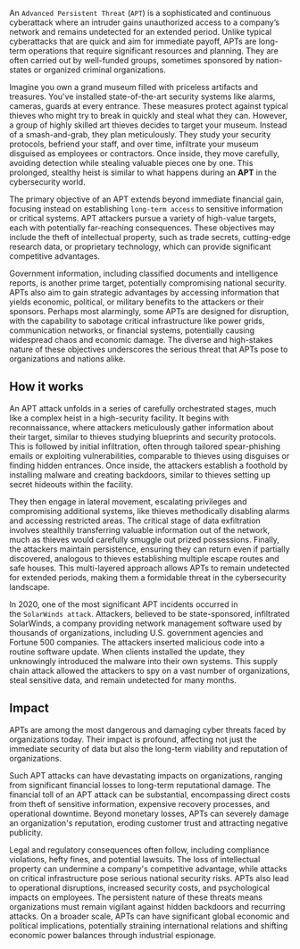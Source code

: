 An `Advanced Persistent Threat` (`APT`) is a sophisticated and continuous cyberattack where an intruder gains unauthorized access to a company’s network and remains undetected for an extended period. Unlike typical cyberattacks that are quick and aim for immediate payoff, APTs are long-term operations that require significant resources and planning. They are often carried out by well-funded groups, sometimes sponsored by nation-states or organized criminal organizations.

Imagine you own a grand museum filled with priceless artifacts and treasures. You've installed state-of-the-art security systems like alarms, cameras, guards at every entrance. These measures protect against typical thieves who might try to break in quickly and steal what they can. However, a group of highly skilled art thieves decides to target your museum. Instead of a smash-and-grab, they plan meticulously. They study your security protocols, befriend your staff, and over time, infiltrate your museum disguised as employees or contractors. Once inside, they move carefully, avoiding detection while stealing valuable pieces one by one. This prolonged, stealthy heist is similar to what happens during an **APT** in the cybersecurity world.

The primary objective of an APT extends beyond immediate financial gain, focusing instead on establishing `long-term access` to sensitive information or critical systems. APT attackers pursue a variety of high-value targets, each with potentially far-reaching consequences. These objectives may include the theft of intellectual property, such as trade secrets, cutting-edge research data, or proprietary technology, which can provide significant competitive advantages.

Government information, including classified documents and intelligence reports, is another prime target, potentially compromising national security. APTs also aim to gain strategic advantages by accessing information that yields economic, political, or military benefits to the attackers or their sponsors. Perhaps most alarmingly, some APTs are designed for disruption, with the capability to sabotage critical infrastructure like power grids, communication networks, or financial systems, potentially causing widespread chaos and economic damage. The diverse and high-stakes nature of these objectives underscores the serious threat that APTs pose to organizations and nations alike.

## How it works

An APT attack unfolds in a series of carefully orchestrated stages, much like a complex heist in a high-security facility. It begins with reconnaissance, where attackers meticulously gather information about their target, similar to thieves studying blueprints and security protocols. This is followed by initial infiltration, often through tailored spear-phishing emails or exploiting vulnerabilities, comparable to thieves using disguises or finding hidden entrances. Once inside, the attackers establish a foothold by installing malware and creating backdoors, similar to thieves setting up secret hideouts within the facility.

They then engage in lateral movement, escalating privileges and compromising additional systems, like thieves methodically disabling alarms and accessing restricted areas. The critical stage of data exfiltration involves stealthily transferring valuable information out of the network, much as thieves would carefully smuggle out prized possessions. Finally, the attackers maintain persistence, ensuring they can return even if partially discovered, analogous to thieves establishing multiple escape routes and safe houses. This multi-layered approach allows APTs to remain undetected for extended periods, making them a formidable threat in the cybersecurity landscape.

In 2020, one of the most significant APT incidents occurred in the `SolarWinds attack`. Attackers, believed to be state-sponsored, infiltrated SolarWinds, a company providing network management software used by thousands of organizations, including U.S. government agencies and Fortune 500 companies. The attackers inserted malicious code into a routine software update. When clients installed the update, they unknowingly introduced the malware into their own systems. This supply chain attack allowed the attackers to spy on a vast number of organizations, steal sensitive data, and remain undetected for many months.

## Impact

APTs are among the most dangerous and damaging cyber threats faced by organizations today. Their impact is profound, affecting not just the immediate security of data but also the long-term viability and reputation of organizations.

Such APT attacks can have devastating impacts on organizations, ranging from significant financial losses to long-term reputational damage. The financial toll of an APT attack can be substantial, encompassing direct costs from theft of sensitive information, expensive recovery processes, and operational downtime. Beyond monetary losses, APTs can severely damage an organization's reputation, eroding customer trust and attracting negative publicity.

Legal and regulatory consequences often follow, including compliance violations, hefty fines, and potential lawsuits. The loss of intellectual property can undermine a company's competitive advantage, while attacks on critical infrastructure pose serious national security risks. APTs also lead to operational disruptions, increased security costs, and psychological impacts on employees. The persistent nature of these threats means organizations must remain vigilant against hidden backdoors and recurring attacks. On a broader scale, APTs can have significant global economic and political implications, potentially straining international relations and shifting economic power balances through industrial espionage.
